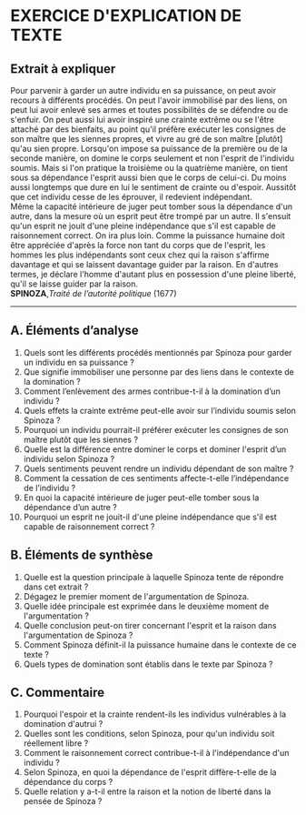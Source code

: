 # EXERCICE D'EXPLICATION DE TEXTE

## Extrait à expliquer

Pour parvenir à garder un autre individu en sa puissance, on peut avoir recours à différents procédés. On peut l'avoir immobilisé par des liens, on peut lui avoir enlevé ses armes et toutes possibilités de se défendre ou de s'enfuir. On peut aussi lui avoir inspiré une crainte extrême ou se l'être attaché par des bienfaits, au point qu'il préfère exécuter les consignes de son maître que les siennes propres, et vivre au gré de son maître [plutôt] qu'au sien propre. Lorsqu'on impose sa puissance de la première ou de la seconde manière, on domine le corps seulement et non l'esprit de l'individu soumis. Mais si l'on pratique la troisième ou la quatrième manière, on tient sous sa dépendance l'esprit aussi bien que le corps de celui-ci. Du moins aussi longtemps que dure en lui le sentiment de crainte ou d'espoir. Aussitôt que cet individu cesse de les éprouver, il redevient indépendant.<br>Même la capacité intérieure de juger peut tomber sous la dépendance d'un autre, dans la mesure où un esprit peut être trompé par un autre. Il s'ensuit qu'un esprit ne jouit d'une pleine indépendance que s'il est capable de raisonnement correct. On ira plus loin. Comme la puissance humaine doit être appréciée d'après la force non tant du corps que de l'esprit, les hommes les plus indépendants sont ceux chez qui la raison s'affirme davantage et qui se laissent davantage guider par la raison. En d'autres termes, je déclare l'homme d'autant plus en possession d'une pleine liberté, qu'il se laisse guider par la raison.<br><b>SPINOZA</b>,<i>Traité de l’autorité politique</i> (1677)

---

## A. Éléments d’analyse

1. Quels sont les différents procédés mentionnés par Spinoza pour garder un individu en sa puissance ?
2. Que signifie immobiliser une personne par des liens dans le contexte de la domination ?
3. Comment l’enlèvement des armes contribue-t-il à la domination d’un individu ?
4. Quels effets la crainte extrême peut-elle avoir sur l’individu soumis selon Spinoza ?
5. Pourquoi un individu pourrait-il préférer exécuter les consignes de son maître plutôt que les siennes ?
6. Quelle est la différence entre dominer le corps et dominer l'esprit d’un individu selon Spinoza ?
7. Quels sentiments peuvent rendre un individu dépendant de son maître ?
8. Comment la cessation de ces sentiments affecte-t-elle l’indépendance de l’individu ?
9. En quoi la capacité intérieure de juger peut-elle tomber sous la dépendance d’un autre ?
10. Pourquoi un esprit ne jouit-il d'une pleine indépendance que s'il est capable de raisonnement correct ?

## B. Éléments de synthèse

1. Quelle est la question principale à laquelle Spinoza tente de répondre dans cet extrait ?
2. Dégagez le premier moment de l'argumentation de Spinoza.
3. Quelle idée principale est exprimée dans le deuxième moment de l'argumentation ?
4. Quelle conclusion peut-on tirer concernant l'esprit et la raison dans l'argumentation de Spinoza ?
5. Comment Spinoza définit-il la puissance humaine dans le contexte de ce texte ?
6. Quels types de domination sont établis dans le texte par Spinoza ?

## C. Commentaire

1. Pourquoi l'espoir et la crainte rendent-ils les individus vulnérables à la domination d'autrui ?
2. Quelles sont les conditions, selon Spinoza, pour qu'un individu soit réellement libre ?
3. Comment le raisonnement correct contribue-t-il à l'indépendance d'un individu ?
4. Selon Spinoza, en quoi la dépendance de l'esprit diffère-t-elle de la dépendance du corps ?
5. Quelle relation y a-t-il entre la raison et la notion de liberté dans la pensée de Spinoza ?